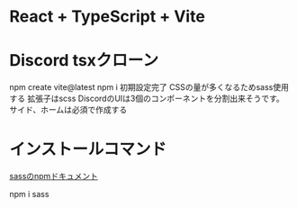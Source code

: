 # React + TypeScript + Vite

# Discord tsxクローン
npm create vite@latest
npm i
初期設定完了
CSSの量が多くなるためsass使用する
拡張子はscss
DiscordのUIは3個のコンポーネントを分割出来そうです。
サイド、ホームは必須で作成する

# インストールコマンド

[sassのnpmドキュメント](https://www.npmjs.com/package/sass)

npm i sass